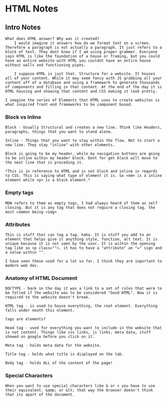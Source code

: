 # HTML Notes

## Intro Notes

    What does HTML answer? Why was it created? 
        I would imagine it answers how do we format text on a screen. Therefore a paragraph is not actually a paragraph. It just refers to a block of text. They dont know if I am using proper grammer. Everyone says HTML is like the foundation of a house or framing, but you could have an entire website with HTML you couldnt have an entire house without walls and functioning pipes. 

        I suppose HTML is just that. Structure for a website. It houses all of your content. While it may seem fancy with JS grabbing all your content off of a database and using a framework to generate thousands of components and filling in that content. At the end of the day it is HTML housing and showing that content and CSS making it look pretty. 

    I imagine the series of Elements that HTML uses to create websites is what inspired front end frameworks to be component based.

### Block vs Inline
    Block - Usually Structural and creates a new line. Think like Headers, paragraphs, things that you want to stand alone.

    Inline - Things that you want to stay within the flow. Not to start a new line. They stay "inline" with other elements.

    Block is going to be my header, while my navigation buttons are going to be inline within my header block. Dont for get block will move to the next line that is preceding it. 

    *This is in reference to HTML and is not block and inline in regards to CSS. This is saying what type of element it is. So <em> is a inline element while <p> is a block element.*

### Empty tags

    MDN refers to them as empty tags, I had always heard of them as self closing. But it is any tag that does not require a closing tag. the most common being <img>

### Attributes

    This is stuff that can tag a tag. haha. It is stuff you add to an element that helps give it anything style, function, alt text. It is unique because it is not seen by the user. It is within the opening tag like so <p class="">. it has to have a "attribute" an "=" sign and a value within "". 

    I have seen these used for a lot so far. I think they are inportant to modern web dev. 

### Anatomy of HTML Document

    DOCTYPE - back in the day it was a link to a set of rules that were to be folled if the website was to be considered "Good HTML". Now it is required to the website doesn't break.

    HTML tag - is used to house everything, the root element. Everything falls under neath this element.

    tags are elements?

    Head tag - used for everything you want to include in the website that is not content. Things like css links, js links, meta data, stuff showed on google before you click on it.

    Meta tag - holds meta data for the website.

    Title tag - holds what title is displayed on the tab. 
    
    Body tag - holds ALL of the content of the page! 

### Special Characters

    When you want to use special characters like & or > you have to use their equivalent. &amp; or &lt; that way the browser doesn't think that its apart of the document.


    
